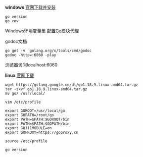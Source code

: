 **windows**
[官网下载并安装](https://golang.org/dl/)
```
go version
go env
```
Windows环境变量里 [配置Go模块代理](https://goproxy.cn/)

godoc文档
```
go get -v  golang.org/x/tools/cmd/godoc
godoc -http=:6060 -play
```
浏览器访问localhost:6060

**linux**
[官网下载](https://golang.google.cn/dl/)
```
wget https://golang.google.cn/dl/go1.18.9.linux-amd64.tar.gz
tar -zxvf go1.18.9.linux-amd64.tar.gz
mv go/ /usr/local/

vim /etc/profile

export GOROOT=/usr/local/go
export GOPATH=/root/go
export PATH=$PATH:$GOROOT/bin
export PATH=$PATH:$GOPATH/bin
export GO111MODULE=on
export GOPROXY=https://goproxy.cn

source /etc/profile

go version
```
